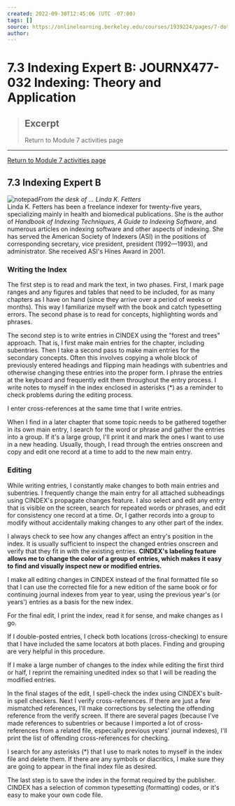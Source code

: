 ```yaml
---
created: 2022-09-30T12:45:06 (UTC -07:00)
tags: []
source: https://onlinelearning.berkeley.edu/courses/1939224/pages/7-dot-3-indexing-expert-b
author: 
---
```


# 7.3 Indexing Expert B: JOURNX477-032 Indexing: Theory and Application

> ## Excerpt
> Return to Module 7 activities page

---
[Return to Module 7 activities page](https://onlinelearning.berkeley.edu/courses/1939224/pages/module-7 "Module 7")

## 7.3 Indexing Expert B

![notepad](https://onlinelearning.berkeley.edu/courses/1939224/files/233565849/preview)_From the desk of ... Linda K. Fetters_  
Linda K. Fetters has been a freelance indexer for twenty-five years, specializing mainly in health and biomedical publications. She is the author of _Handbook of Indexing Techniques_, _A Guide to Indexing Software_, and numerous articles on indexing software and other aspects of indexing. She has served the American Society of Indexers (ASI) in the positions of corresponding secretary, vice president, president (1992—1993), and administrator. She received ASI's Hines Award in 2001.

### Writing the Index

The first step is to read and mark the text, in two phases. First, I mark page ranges and any figures and tables that need to be included, for as many chapters as I have on hand (since they arrive over a period of weeks or months). This way I familiarize myself with the book and catch typesetting errors. The second phase is to read for concepts, highlighting words and phrases.

The second step is to write entries in CINDEX using the "forest and trees" approach. That is, I first make main entries for the chapter, including subentries. Then I take a second pass to make main entries for the secondary concepts. Often this involves copying a whole block of previously entered headings and flipping main headings with subentries and otherwise changing these entries into the proper form. I phrase the entries at the keyboard and frequently edit them throughout the entry process. I write notes to myself in the index enclosed in asterisks (\*) as a reminder to check problems during the editing process.

I enter cross-references at the same time that I write entries.

When I find in a later chapter that some topic needs to be gathered together in its own main entry, I search for the word or phrase and gather the entries into a group. If it's a large group, I'll print it and mark the ones I want to use in a new heading. Usually, though, I read through the entries onscreen and copy and edit one record at a time to add to the new main entry.

### Editing

While writing entries, I constantly make changes to both main entries and subentries. I frequently change the main entry for all attached subheadings using CINDEX's propagate changes feature. I also select and edit any entry that is visible on the screen, search for repeated words or phrases, and edit for consistency one record at a time. Or, I gather records into a group to modify without accidentally making changes to any other part of the index.

I always check to see how any changes affect an entry's position in the index. It is usually sufficient to inspect the changed entries onscreen and verify that they fit in with the existing entries. **CINDEX's labeling feature allows me to change the color of a group of entries, which makes it easy to find and visually inspect new or modified entries.**

I make all editing changes in CINDEX instead of the final formatted file so that I can use the corrected file for a new edition of the same book or for continuing journal indexes from year to year, using the previous year's (or years') entries as a basis for the new index.

For the final edit, I print the index, read it for sense, and make changes as I go.

If I double-posted entries, I check both locations (cross-checking) to ensure that I have included the same locators at both places. Finding and grouping are very helpful in this procedure.

If I make a large number of changes to the index while editing the first third or half, I reprint the remaining unedited index so that I will be reading the modified entries.

In the final stages of the edit, I spell-check the index using CINDEX's built-in spell checkers. Next I verify cross-references. If there are just a few mismatched references, I'll make corrections by selecting the offending reference from the verify screen. If there are several pages (because I've made references to subentries or because I imported a lot of cross-references from a related file, especially previous years' journal indexes), I'll print the list of offending cross-references for checking.

I search for any asterisks (\*) that I use to mark notes to myself in the index file and delete them. If there are any symbols or diacritics, I make sure they are going to appear in the final index file as desired.

The last step is to save the index in the format required by the publisher. CINDEX has a selection of common typesetting (formatting) codes, or it's easy to make your own code file.
